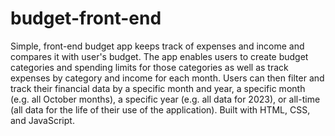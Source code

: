 # budget-front-end
Simple, front-end budget app keeps track of expenses and income and compares it with user's budget. The app enables users to create budget categories and spending limits for those categories as well as track expenses by category and income for each month. Users can then filter and track their financial data by a specific month and year, a specific month (e.g. all October months), a specific year (e.g. all data for 2023), or all-time (all data for the life of their use of the application).
Built with HTML, CSS, and JavaScript.
